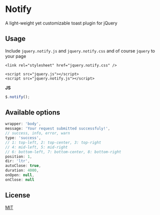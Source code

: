 # Notify
A light-weight yet customizable toast plugin for jQuery

## Usage

Include `jquery.notify.js` and `jquery.notify.css` and of course `jquery` to your page

```
<link rel="stylesheet" href="jquery.notify.css" />

<script src="jquery.js"></script>
<script src="jquery.notify.js"></script>
```

__JS__

```js
$.notify();
```

## Available options

```js
wrapper: 'body',
message: 'Your request submitted successfuly!',
// success, info, error, warn
type: 'success',
// 1: top-left, 2: top-center, 3: top-right
// 4: mid-left, 5: mid-right
// 6: bottom-left, 7: bottom-center, 8: bottom-right
position: 1,
dir: 'ltr',
autoClose: true,
duration: 4000,
onOpen: null,
onClose: null
```

## License

[MIT](https://github.com/digitalify/notify/blob/master/LICENSE)
